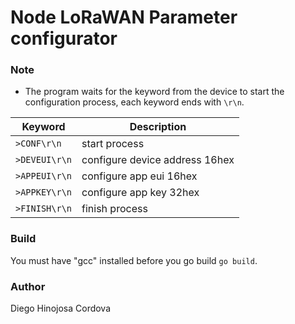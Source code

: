 # Node LoRaWAN Parameter configurator

### Note
- The program waits for the keyword from the device to start the configuration process, each keyword ends with `\r\n`.

| Keyword | Description|
|---------|------------|
|`>CONF\r\n`| start process|
|`>DEVEUI\r\n`| configure device address 16hex|
|`>APPEUI\r\n`| configure app eui 16hex|
|`>APPKEY\r\n`| configure app key 32hex|
|`>FINISH\r\n`| finish process|

### Build
You must have "gcc" installed before you go build `go build`.

### Author 
Diego Hinojosa Cordova